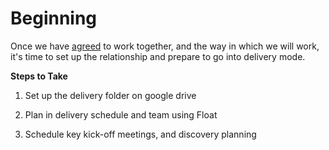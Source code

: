 # Beginning

Once we have [agreed](/new_client_recipe/agreeing.md) to work together, and the way in which we will work, it's time to set up the relationship and prepare to go into delivery mode.

**Steps to Take**

1. Set up the delivery folder on google drive

2. Plan in delivery schedule and team using Float
3. Schedule key kick-off meetings, and discovery planning

